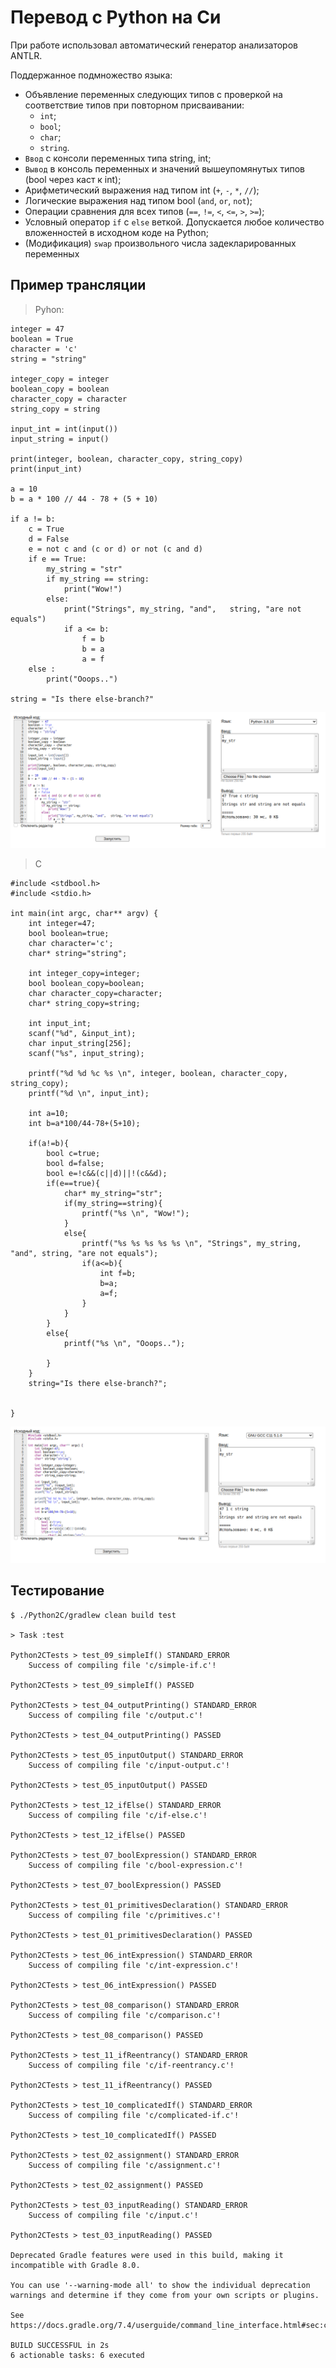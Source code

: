 # Перевод с Python на Си

При работе использовал автоматический генератор анализаторов ANTLR.

Поддержанное подмножество языка:
* Объявление переменных следующих типов с проверкой на соответствие типов при повторном присваивании:
  * `int`;
  * `bool`;
  * `char`;
  * `string`.
* `Ввод` с консоли переменных типа string, int;
* `Вывод` в консоль переменных и значений вышеупомянутых типов (bool через каст к int);
* Арифметический выражения над типом int (`+`, `-`, `*`, `//`);
* Логические выражения над типом bool (`and`, `or`, `not`);
* Операции сравнения для всех типов (`==`, `!=`, `<`, `<=`, `>`, `>=`);
* Условный оператор `if` с `else` веткой. Допускается любое количество вложенностей в исходном коде на Python;
* (Модификация) `swap` произвольного числа задекларированных переменных

## Пример трансляции
> Pyhon:
```
integer = 47
boolean = True
character = 'c'
string = "string"

integer_copy = integer
boolean_copy = boolean
character_copy = character
string_copy = string

input_int = int(input())
input_string = input()

print(integer, boolean, character_copy, string_copy)
print(input_int)

a = 10
b = a * 100 // 44 - 78 + (5 + 10)

if a != b:
    c = True
    d = False
    e = not c and (c or d) or not (c and d)
    if e == True:
        my_string = "str"
        if my_string == string:
            print("Wow!")
        else:
            print("Strings", my_string, "and",   string, "are not equals")
            if a <= b:
                f = b
                b = a
                a = f 
    else :
        print("Ooops..")

string = "Is there else-branch?"

```
![](/lab3/python.png)

> C
```
#include <stdbool.h>
#include <stdio.h>

int main(int argc, char** argv) {
    int integer=47;
    bool boolean=true;
    char character='c';
    char* string="string";

    int integer_copy=integer;
    bool boolean_copy=boolean;
    char character_copy=character;
    char* string_copy=string;

    int input_int;
    scanf("%d", &input_int);
    char input_string[256];
    scanf("%s", input_string);

    printf("%d %d %c %s \n", integer, boolean, character_copy, string_copy);
    printf("%d \n", input_int);

    int a=10;
    int b=a*100/44-78+(5+10);

    if(a!=b){
        bool c=true;
        bool d=false;
        bool e=!c&&(c||d)||!(c&&d);
        if(e==true){
            char* my_string="str";
            if(my_string==string){
                printf("%s \n", "Wow!");
            }
            else{
                printf("%s %s %s %s %s \n", "Strings", my_string, "and", string, "are not equals");
                if(a<=b){
                    int f=b;
                    b=a;
                    a=f;
                }
            }
        }
        else{
            printf("%s \n", "Ooops..");

        }
    }
    string="Is there else-branch?";


}
```

![](/lab3/c.png)


## Тестирование
```
$ ./Python2C/gradlew clean build test

> Task :test

Python2CTests > test_09_simpleIf() STANDARD_ERROR
    Success of compiling file 'c/simple-if.c'!

Python2CTests > test_09_simpleIf() PASSED

Python2CTests > test_04_outputPrinting() STANDARD_ERROR
    Success of compiling file 'c/output.c'!

Python2CTests > test_04_outputPrinting() PASSED

Python2CTests > test_05_inputOutput() STANDARD_ERROR
    Success of compiling file 'c/input-output.c'!

Python2CTests > test_05_inputOutput() PASSED

Python2CTests > test_12_ifElse() STANDARD_ERROR
    Success of compiling file 'c/if-else.c'!

Python2CTests > test_12_ifElse() PASSED

Python2CTests > test_07_boolExpression() STANDARD_ERROR
    Success of compiling file 'c/bool-expression.c'!

Python2CTests > test_07_boolExpression() PASSED

Python2CTests > test_01_primitivesDeclaration() STANDARD_ERROR
    Success of compiling file 'c/primitives.c'!

Python2CTests > test_01_primitivesDeclaration() PASSED

Python2CTests > test_06_intExpression() STANDARD_ERROR
    Success of compiling file 'c/int-expression.c'!

Python2CTests > test_06_intExpression() PASSED

Python2CTests > test_08_comparison() STANDARD_ERROR
    Success of compiling file 'c/comparison.c'!

Python2CTests > test_08_comparison() PASSED

Python2CTests > test_11_ifReentrancy() STANDARD_ERROR
    Success of compiling file 'c/if-reentrancy.c'!

Python2CTests > test_11_ifReentrancy() PASSED

Python2CTests > test_10_complicatedIf() STANDARD_ERROR
    Success of compiling file 'c/complicated-if.c'!

Python2CTests > test_10_complicatedIf() PASSED

Python2CTests > test_02_assignment() STANDARD_ERROR
    Success of compiling file 'c/assignment.c'!

Python2CTests > test_02_assignment() PASSED

Python2CTests > test_03_inputReading() STANDARD_ERROR
    Success of compiling file 'c/input.c'!

Python2CTests > test_03_inputReading() PASSED

Deprecated Gradle features were used in this build, making it incompatible with Gradle 8.0.

You can use '--warning-mode all' to show the individual deprecation warnings and determine if they come from your own scripts or plugins.

See https://docs.gradle.org/7.4/userguide/command_line_interface.html#sec:command_line_warnings

BUILD SUCCESSFUL in 2s
6 actionable tasks: 6 executed

```
